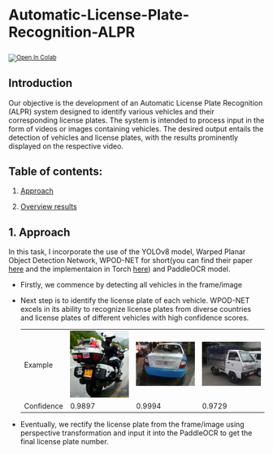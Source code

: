 # Automatic-License-Plate-Recognition-ALPR

<sub> [![Open In Colab](https://colab.research.google.com/assets/colab-badge.svg)](https://colab.research.google.com/drive/1EYOb6wNegfWFNEKebrli7mneMyn9aVgY?usp=sharing)
</sub>

## Introduction
Our objective is the development of an Automatic License Plate Recognition (ALPR) system designed to identify various vehicles and their corresponding license plates. The system is intended to process input in the form of videos or images containing vehicles. The desired output entails the detection of vehicles and license plates, with the results prominently displayed on the respective video.
  
## Table of contents:

1. [Approach](https://github.com/khoi03/Automatic-License-Plate-Recognition-ALPR#1approach)

2. [Overview results](https://github.com/khoi03/Automatic-License-Plate-Recognition-ALPR#2overview)
     

## 1. Approach
In this task, I incorporate the use of the YOLOv8 model, Warped Planar Object Detection Network, WPOD-NET for short(you can find their paper [here](https://openaccess.thecvf.com/content_ECCV_2018/papers/Sergio_Silva_License_Plate_Detection_ECCV_2018_paper.pdf) and the implementaion in Torch [here](https://github.com/Pandede/WPODNet-Pytorch)) and PaddleOCR model.
- Firstly, we commence by detecting all vehicles in the frame/image
- Next step is to identify the license plate of each vehicle. WPOD-NET excels in its ability to recognize license plates from diverse countries and license plates of different vehicles with high confidence scores.
  <table>
    <tr>
        <td> Example </td>
        <td> <img src="./assets/chinese1.jpg" width="300px"></td>
        <td> <img src="./assets/korean.jpg" width="300px"></td>
        <td> <img src="./assets/truck.jpg" width="300px"></td>
    </tr> 
    <tr>
        <td> Confidence </td>
        <td> 0.9897 </td>
        <td> 0.9994 </td>
        <td> 0.9729 </td>
    </tr>
  </table>
  
- Eventually, we rectify the license plate from the frame/image using perspective transformation and input it into the PaddleOCR to get the final license plate number.
